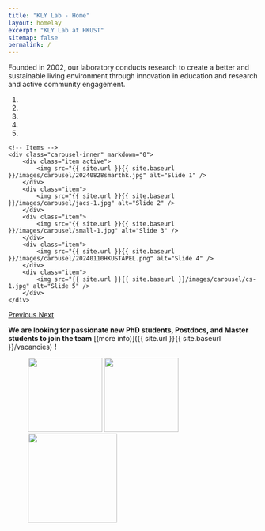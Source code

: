 ```yaml
---
title: "KLY Lab - Home"
layout: homelay
excerpt: "KLY Lab at HKUST"
sitemap: false
permalink: /
---
```


Founded in 2002, our laboratory conducts research to create a better and sustainable living environment through innovation in education and research and active community engagement.

<div markdown="0" id="carousel" class="carousel slide" data-ride="carousel" data-interval="4000" data-pause="hover" >
    <!-- Menu -->
    <ol class="carousel-indicators">
        <li data-target="#carousel" data-slide-to="0" class="active"></li>
        <li data-target="#carousel" data-slide-to="1"></li>
        <li data-target="#carousel" data-slide-to="2"></li>
        <li data-target="#carousel" data-slide-to="3"></li>
        <li data-target="#carousel" data-slide-to="4"></li>
    </ol>



    <!-- Items -->
    <div class="carousel-inner" markdown="0">
        <div class="item active">
            <img src="{{ site.url }}{{ site.baseurl }}/images/carousel/20240828smarthk.jpg" alt="Slide 1" />
        </div>
        <div class="item">
            <img src="{{ site.url }}{{ site.baseurl }}/images/carousel/jacs-1.jpg" alt="Slide 2" />
        </div>
        <div class="item">
            <img src="{{ site.url }}{{ site.baseurl }}/images/carousel/small-1.jpg" alt="Slide 3" />
        </div>
        <div class="item">
            <img src="{{ site.url }}{{ site.baseurl }}/images/carousel/20240110HKUSTAPEL.png" alt="Slide 4" />
        </div>
        <div class="item">
            <img src="{{ site.url }}{{ site.baseurl }}/images/carousel/cs-1.jpg" alt="Slide 5" />
        </div>
    </div>
  <a class="left carousel-control" href="#carousel" role="button" data-slide="prev">
    <span class="glyphicon glyphicon-chevron-left" aria-hidden="true"></span>
    <span class="sr-only">Previous</span>
  </a>
  <a class="right carousel-control" href="#carousel" role="button" data-slide="next">
    <span class="glyphicon glyphicon-chevron-right" aria-hidden="true"></span>
    <span class="sr-only">Next</span>
  </a>
</div>

 **We are  looking for passionate new PhD students, Postdocs, and Master students to join the team** [(more info)]({{ site.url }}{{ site.baseurl }}/vacancies) **!**




<figure class="fourth">
  <img src="{{ site.url }}{{ site.baseurl }}/images/logopic/UST_logo.jpg" style="width: 150px">
  <img src="{{ site.url }}{{ site.baseurl }}/images/logopic/cbelogo.png" style="width: 150px">
  <img src="{{ site.url }}{{ site.baseurl }}/images/logopic/envrlogo.png" style="width: 180px">
</figure>
